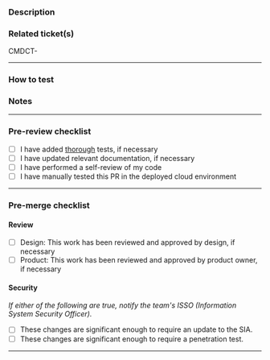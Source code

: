 ### Description
<!-- Detailed description of changes and related context -->


### Related ticket(s)
<!-- Link to related ticket(s) or issue(s) -->
<!-- Hint: Type CMDCT-<ticket-number> for autolinking -->
CMDCT-

---
### How to test
<!-- Step-by-step instructions on how to test, if necessary -->


### Notes
<!-- Changed dependencies, .env files, configs, etc. -->
<!-- Instructions for local dev, e.g. requires new installs in directories -->


---
### Pre-review checklist
<!-- Complete the following steps before opening for review -->
- [ ] I have added [thorough](https://shorturl.at/aejkF) tests, if necessary
- [ ] I have updated relevant documentation, if necessary
- [ ] I have performed a self-review of my code
- [ ] I have manually tested this PR in the deployed cloud environment

---
### Pre-merge checklist
<!-- Complete the following steps before merging -->

#### Review
- [ ] Design: This work has been reviewed and approved by design, if necessary
- [ ] Product: This work has been reviewed and approved by product owner, if necessary

#### Security
_If either of the following are true, notify the team's ISSO (Information System Security Officer)._

- [ ] These changes are significant enough to require an update to the SIA.
- [ ] These changes are significant enough to require a penetration test.
---
